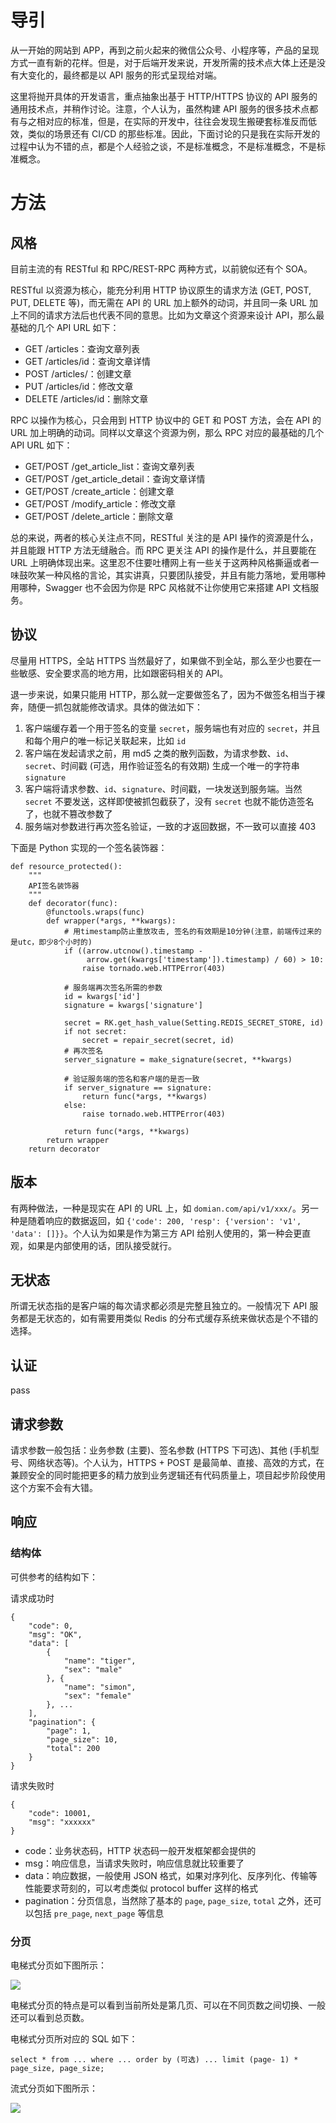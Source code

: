 # 导引

从一开始的网站到 APP，再到之前火起来的微信公众号、小程序等，产品的呈现方式一直有新的花样。但是，对于后端开发来说，开发所需的技术点大体上还是没有大变化的，最终都是以 API 服务的形式呈现给对端。

这里将抛开具体的开发语言，重点抽象出基于 HTTP/HTTPS 协议的 API 服务的通用技术点，并稍作讨论。注意，个人认为，虽然构建 API 服务的很多技术点都有与之相对应的标准，但是，在实际的开发中，往往会发现生搬硬套标准反而低效，类似的场景还有 CI/CD 的那些标准。因此，下面讨论的只是我在实际开发的过程中认为不错的点，都是个人经验之谈，不是标准概念，不是标准概念，不是标准概念。

# 方法

## 风格

目前主流的有 RESTful 和 RPC/REST-RPC 两种方式，以前貌似还有个 SOA。

RESTful 以资源为核心，能充分利用 HTTP 协议原生的请求方法 (GET, POST, PUT, DELETE 等)，而无需在 API 的 URL 加上额外的动词，并且同一条 URL 加上不同的请求方法后也代表不同的意思。比如为文章这个资源来设计 API，那么最基础的几个 API URL 如下：

- GET /articles：查询文章列表
- GET /articles/id：查询文章详情
- POST /articles/：创建文章
- PUT /articles/id：修改文章
- DELETE /articles/id：删除文章

RPC 以操作为核心，只会用到 HTTP 协议中的 GET 和 POST 方法，会在 API 的 URL 加上明确的动词。同样以文章这个资源为例，那么 RPC 对应的最基础的几个 API URL 如下：

- GET/POST /get_article_list：查询文章列表
- GET/POST /get_article_detail：查询文章详情
- GET/POST /create_article：创建文章
- GET/POST /modify_article：修改文章
- GET/POST /delete_article：删除文章

总的来说，两者的核心关注点不同，RESTful 关注的是 API 操作的资源是什么，并且能跟 HTTP 方法无缝融合。而 RPC 更关注 API 的操作是什么，并且要能在 URL 上明确体现出来。这里忍不住要吐槽网上有一些关于这两种风格撕逼或者一味鼓吹某一种风格的言论，其实讲真，只要团队接受，并且有能力落地，爱用哪种用哪种，Swagger 也不会因为你是 RPC 风格就不让你使用它来搭建 API 文档服务。

## 协议

尽量用 HTTPS，全站 HTTPS 当然最好了，如果做不到全站，那么至少也要在一些敏感、安全要求高的地方用，比如跟密码相关的 API。

退一步来说，如果只能用 HTTP，那么就一定要做签名了，因为不做签名相当于裸奔，随便一抓包就能修改请求。具体的做法如下：

1. 客户端缓存着一个用于签名的变量 `secret`，服务端也有对应的 `secret`，并且和每个用户的唯一标记关联起来，比如 `id`
2. 客户端在发起请求之前，用 md5 之类的散列函数，为请求参数、`id`、`secret`、时间戳 (可选，用作验证签名的有效期) 生成一个唯一的字符串 `signature`
3. 客户端将请求参数、`id`、`signature`、时间戳，一块发送到服务端。当然 `secret` 不要发送，这样即使被抓包截获了，没有 `secret` 也就不能仿造签名了，也就不篡改参数了
4. 服务端对参数进行再次签名验证，一致的才返回数据，不一致可以直接 403

下面是 Python 实现的一个签名装饰器：

```
def resource_protected():
    """
    API签名装饰器
    """
    def decorator(func):
        @functools.wraps(func)
        def wrapper(*args, **kwargs):
            # 用timestamp防止重放攻击, 签名的有效期是10分钟(注意，前端传过来的是utc，即少8个小时的)
            if ((arrow.utcnow().timestamp -
                 arrow.get(kwargs['timestamp']).timestamp) / 60) > 10:
                raise tornado.web.HTTPError(403)
            
            # 服务端再次签名所需的参数
            id = kwargs['id']
            signature = kwargs['signature']

            secret = RK.get_hash_value(Setting.REDIS_SECRET_STORE, id)
            if not secret:
                secret = repair_secret(secret, id)
            # 再次签名
            server_signature = make_signature(secret, **kwargs)
            
            # 验证服务端的签名和客户端的是否一致
            if server_signature == signature:
                return func(*args, **kwargs)
            else:
                raise tornado.web.HTTPError(403)

            return func(*args, **kwargs)
        return wrapper
    return decorator
```

## 版本

有两种做法，一种是现实在 API 的 URL 上，如 `domian.com/api/v1/xxx/`。另一种是随着响应的数据返回，如 `{'code': 200, 'resp': {'version': 'v1', 'data': []}}`。个人认为如果是作为第三方 API 给别人使用的，第一种会更直观，如果是内部使用的话，团队接受就行。

## 无状态

所谓无状态指的是客户端的每次请求都必须是完整且独立的。一般情况下 API 服务都是无状态的，如有需要用类似 Redis 的分布式缓存系统来做状态是个不错的选择。

## 认证

pass

## 请求参数

请求参数一般包括：业务参数 (主要)、签名参数 (HTTPS 下可选)、其他 (手机型号、网络状态等)。个人认为，HTTPS + POST 是最简单、直接、高效的方式，在兼顾安全的同时能把更多的精力放到业务逻辑还有代码质量上，项目起步阶段使用这个方案不会有大错。

## 响应

### 结构体

可供参考的结构如下：

请求成功时

```
{
    "code": 0,
    "msg": "OK",
    "data": [
        {
            "name": "tiger",
            "sex": "male"
        }, {
            "name": "simon",
            "sex": "female"
        }, ...
    ],
    "pagination": {
        "page": 1,
        "page_size": 10,
        "total": 200
    }
}
```

请求失败时

```
{
    "code": 10001,
    "msg": "xxxxxx"
}
```

- code：业务状态码，HTTP 状态码一般开发框架都会提供的
- msg：响应信息，当请求失败时，响应信息就比较重要了
- data：响应数据，一般使用 JSON 格式，如果对序列化、反序列化、传输等性能要求苛刻的，可以考虑类似 protocol buffer 这样的格式
- pagination：分页信息，当然除了基本的 `page`, `page_size`, `total` 之外，还可以包括 `pre_page`, `next_page` 等信息

### 分页

电梯式分页如下图所示：

![](https://raw.githubusercontent.com/hsxhr-10/picture/master/电梯式分页.png)

电梯式分页的特点是可以看到当前所处是第几页、可以在不同页数之间切换、一般还可以看到总页数。

电梯式分页所对应的 SQL 如下：

```
select * from ... where ... order by (可选) ... limit (page- 1) * page_size, page_size;
```

流式分页如下图所示：

![](https://raw.githubusercontent.com/hsxhr-10/picture/master/流式分页.png)




















